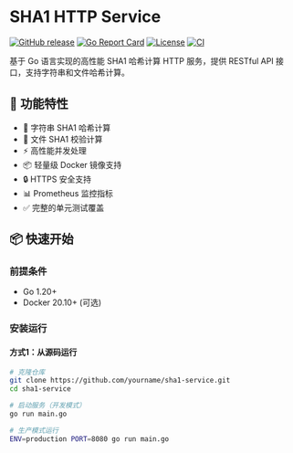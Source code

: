 # SHA1 HTTP Service

[![GitHub release](https://img.shields.io/github/v/release/Linxiaoyaa/sha1-service)](https://github.com/Linxiaoyaa/sha1-service/releases)
[![Go Report Card](https://goreportcard.com/badge/github.com/Linxiaoyaa/sha1-service)](https://goreportcard.com/report/github.com/Linxiaoyaa/sha1-service)
[![License](https://img.shields.io/badge/license-MIT-blue.svg)](LICENSE)
[![CI](https://github.com/Linxiaoyaa/sha1-service/actions/workflows/ci.yml/badge.svg)](https://github.com/Linxiaoyaa/sha1-service/actions/workflows/ci.yml)

基于 Go 语言实现的高性能 SHA1 哈希计算 HTTP 服务，提供 RESTful API 接口，支持字符串和文件哈希计算。

## 🚀 功能特性

- 🔑 字符串 SHA1 哈希计算
- 📁 文件 SHA1 校验计算
- ⚡ 高性能并发处理
- 📦 轻量级 Docker 镜像支持
- 🔒 HTTPS 安全支持
- 📊 Prometheus 监控指标
- ✅ 完整的单元测试覆盖

## 📦 快速开始

### 前提条件
- Go 1.20+
- Docker 20.10+ (可选)

### 安装运行

#### 方式1：从源码运行
```bash
# 克隆仓库
git clone https://github.com/yourname/sha1-service.git
cd sha1-service

# 启动服务（开发模式）
go run main.go

# 生产模式运行
ENV=production PORT=8080 go run main.go
